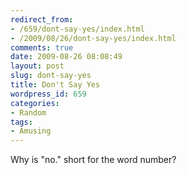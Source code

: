 ```yaml
---
redirect_from:
- /659/dont-say-yes/index.html
- /2009/08/26/dont-say-yes/index.html
comments: true
date: 2009-08-26 08:08:49
layout: post
slug: dont-say-yes
title: Don't Say Yes
wordpress_id: 659
categories:
- Random
tags:
- Amusing
---
```


Why is "no." short for the word number?
